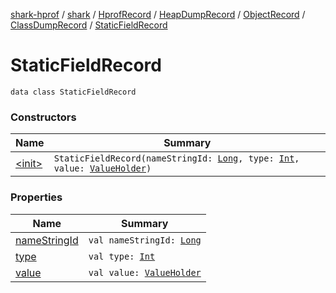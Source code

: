 [shark-hprof](../../../../../../index.md) / [shark](../../../../../index.md) / [HprofRecord](../../../../index.md) / [HeapDumpRecord](../../../index.md) / [ObjectRecord](../../index.md) / [ClassDumpRecord](../index.md) / [StaticFieldRecord](./index.md)

# StaticFieldRecord

`data class StaticFieldRecord`

### Constructors

| Name | Summary |
|---|---|
| [&lt;init&gt;](-init-.md) | `StaticFieldRecord(nameStringId: `[`Long`](https://kotlinlang.org/api/latest/jvm/stdlib/kotlin/-long/index.html)`, type: `[`Int`](https://kotlinlang.org/api/latest/jvm/stdlib/kotlin/-int/index.html)`, value: `[`ValueHolder`](../../../../../-value-holder/index.md)`)` |

### Properties

| Name | Summary |
|---|---|
| [nameStringId](name-string-id.md) | `val nameStringId: `[`Long`](https://kotlinlang.org/api/latest/jvm/stdlib/kotlin/-long/index.html) |
| [type](type.md) | `val type: `[`Int`](https://kotlinlang.org/api/latest/jvm/stdlib/kotlin/-int/index.html) |
| [value](value.md) | `val value: `[`ValueHolder`](../../../../../-value-holder/index.md) |
